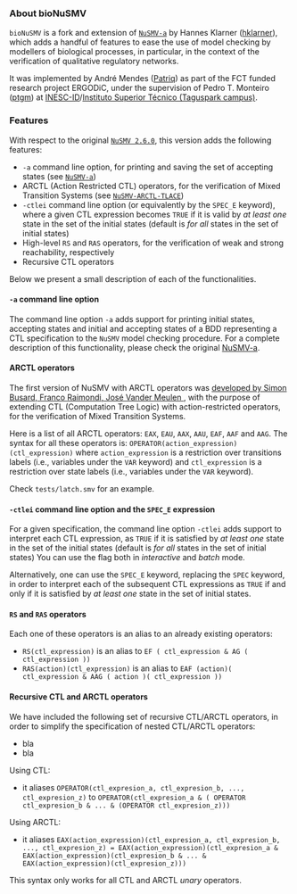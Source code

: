 ### About bioNuSMV
`bioNuSMV` is a fork and extension of [`NuSMV-a`](https://github.com/hklarner/NuSMV-a) by Hannes Klarner ([hklarner](https://github.com/hklarner)), which adds a handful of features to ease the use of model checking by modellers of biological processes, in particular, in the context of the verification of qualitative regulatory networks.

It was implemented by André Mendes ([Patriq](https://github.com/Patriq)) as part of the FCT funded research project ERGODiC, under the supervision of Pedro T. Monteiro ([ptgm](https://github.com/ptgm)) at [INESC-ID](http://www.inesc-id.pt)/[Instituto Superior Técnico (Taguspark campus)](https://tecnico.ulisboa.pt).

### Features
With respect to the original [`NuSMV 2.6.0`](https://nusmv.fbk.eu), this version adds the following features:
* `-a` command line option, for printing and saving the set of accepting states (see [`NuSMV-a`](https://github.com/hklarner/NuSMV-a))
* ARCTL (Action Restricted CTL) operators, for the verification of Mixed Transition Systems (see [`NuSMV-ARCTL-TLACE`](http://lvl.info.ucl.ac.be/Tools/NuSMV-ARCTL-TLACE))
* `-ctlei` command line option (or equivalently by the `SPEC_E` keyword), where a given CTL expression becomes `TRUE` if it is valid by *at least one* state in the set of the initial states (default is *for all* states in the set of initial states)
* High-level `RS` and `RAS` operators, for the verification of weak and strong reachability, respectively
* Recursive CTL operators

Below we present a small description of each of the functionalities.

#### `-a` command line option

The command line option `-a` adds support for printing initial states, accepting states and initial and accepting states of a BDD representing a CTL specification to the `NuSMV` model checking procedure.
For a complete description of this functionality, please check the original [NuSMV-a](https://github.com/hklarner/NuSMV-a).

#### ARCTL operators
The first version of NuSMV with ARCTL operators was [developed by Simon Busard, Franco Raimondi, José Vander Meulen ](http://lvl.info.ucl.ac.be/Tools/NuSMV-ARCTL-TLACE), with the purpose of extending CTL (Computation Tree Logic) with action-restricted operators, for the verification of Mixed Transition Systems.

Here is a list of all ARCTL operators: `EAX`, `EAU`, `AAX`, `AAU`, `EAF`, `AAF` and `AAG`.
The syntax for all these operators is: `OPERATOR(action_expression)(ctl_expression)`
where `action_expression` is a restriction over transitions labels (i.e., variables under the `VAR` keyword) and `ctl_expression` is a restriction over state labels (i.e., variables under the `VAR` keyword).

Check `tests/latch.smv` for an example.

#### `-ctlei` command line option and the `SPEC_E` expression

For a given specification, the command line option `-ctlei` adds support to interpret each CTL expression, as `TRUE` if it is satisfied by *at least one* state in the set of the initial states (default is *for all* states in the set of initial states)
You can use the flag both in *interactive* and *batch* mode.

Alternatively, one can use the `SPEC_E` keyword, replacing the `SPEC` keyword, in order to interpret each of the subsequent CTL expressions as `TRUE` if and only if it is satisfied by *at least one* state in the set of initial states.


#### `RS` and `RAS` operators

Each one of these operators is an alias to an already existing operators:
* `RS(ctl_expression)` is an alias to `EF ( ctl_expression & AG ( ctl_expression ))`
* `RAS(action)(ctl_expression)` is an alias to `EAF (action)( ctl_expression & AAG ( action )( ctl_expression ))`

#### Recursive CTL and ARCTL operators

We have included the following set of recursive CTL/ARCTL operators, in order to simplify the specification of nested CTL/ARCTL operators:
* bla
* bla

Using CTL:
* it aliases `OPERATOR(ctl_expresion_a, ctl_expresion_b, ..., ctl_expresion_z)` to `OPERATOR(ctl_expresion_a & ( OPERATOR ctl_expresion_b & ... & (OPERATOR ctl_expresion_z)))`

Using ARCTL:
* it aliases `EAX(action_expression)(ctl_expresion_a, ctl_expresion_b, ..., ctl_expresion_z) = EAX(action_expression)(ctl_expresion_a & EAX(action_expression)(ctl_expresion_b & ... &  EAX(action_expression)(ctl_expresion_z)))`

This syntax only works for all CTL and ARCTL *unary* operators.
